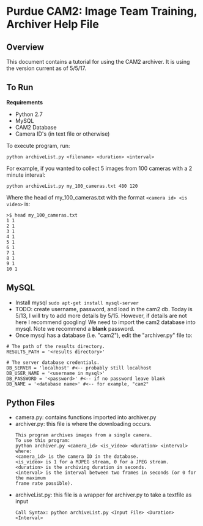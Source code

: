 # Purdue CAM2: Image Team Training, Archiver Help File

## Overview

This document contains a tutorial for using the CAM2 archiver. It is using the version current as of 5/5/17.

## To Run

**Requirements**
- Python 2.7
- MySQL
- CAM2 Database
- Camera ID's (in text file or otherwise)

To execute program, run:
```
python archiveList.py <filename> <duration> <interval>
```

For example, if you wanted to collect 5 images from 100 cameras with a 2 minute interval:

```
python archiveList.py my_100_cameras.txt 480 120
```

Where the head of my_100_cameras.txt with the format `<camera id> <is video>` is:

```
>$ head my_100_cameras.txt
1 1
2 1
3 1
4 1
5 1
6 1
7 1
8 1
9 1
10 1
```

## MySQL

- Install mysql ``` sudo apt-get install mysql-server ```
- TODO: create username, password, and load in the cam2 db. Today is 5/13, I will try to add more details by 5/15. However, if details are not here I recommend googling! We need to import the cam2 database into mysql. Note we recommend a **blank** password.
- Once mysql has a database (i.e. "cam2"), edit the "archiver.py" file to:

```
# The path of the results directory.
RESULTS_PATH = '<results directory>'

# The server database credentials.
DB_SERVER = 'localhost' #<-- probably still localhost
DB_USER_NAME = '<username in mysql>' 
DB_PASSWORD = '<password>' #<-- if no password leave blank
DB_NAME = '<database name>' #<-- for example, "cam2"
```


## Python Files

- camera.py: contains functions imported into archiver.py
- archiver.py: this file is where the downloading occurs.
  ```
  This program archives images from a single camera.
  To use this program:
  python archiver.py <camera_id> <is_video> <duration> <interval>
  where:
  <camera_id> is the camera ID in the database.
  <is_video> is 1 for a MJPEG stream, 0 for a JPEG stream.
  <duration> is the archiving duration in seconds.
  <interval> is the interval between two frames in seconds (or 0 for the maximum
  frame rate possible).
  ```
- archiveList.py: this file is a wrapper for archiver.py to take a textfile as input
  ```
  Call Syntax: python archiveList.py <Input File> <Duration> <Interval>
  ```






